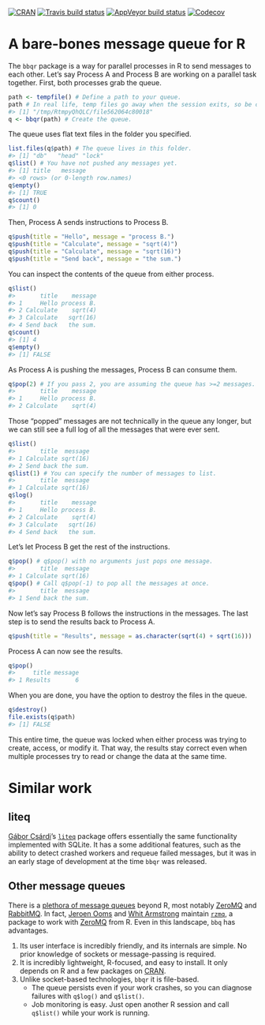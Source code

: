 
<!-- README.md is generated from README.Rmd. Please edit that file -->

[![CRAN](http://www.r-pkg.org/badges/version/bbqr)](http://cran.r-project.org/package=bbqr)
[![Travis build
status](https://travis-ci.org/wlandau/bbqr.svg?branch=master)](https://travis-ci.org/wlandau/bbqr)
[![AppVeyor build
status](https://ci.appveyor.com/api/projects/status/github/wlandau/bbqr?branch=master&svg=true)](https://ci.appveyor.com/project/wlandau/bbqr)
[![Codecov](https://codecov.io/github/wlandau/bbqr/coverage.svg?branch=master)](https://codecov.io/github/wlandau/bbqr?branch=master)

# A bare-bones message queue for R

The `bbqr` package is a way for parallel processes in R to send messages
to each other. Let’s say Process A and Process B are working on a
parallel task together. First, both processes grab the queue.

``` r
path <- tempfile() # Define a path to your queue.
path # In real life, temp files go away when the session exits, so be careful.
#> [1] "/tmp/RtmpyQhQLC/file562064c80018"
q <- bbqr(path) # Create the queue.
```

The queue uses flat text files in the folder you specified.

``` r
list.files(q$path) # The queue lives in this folder.
#> [1] "db"   "head" "lock"
q$list() # You have not pushed any messages yet.
#> [1] title   message
#> <0 rows> (or 0-length row.names)
q$empty()
#> [1] TRUE
q$count()
#> [1] 0
```

Then, Process A sends instructions to Process B.

``` r
q$push(title = "Hello", message = "process B.")
q$push(title = "Calculate", message = "sqrt(4)")
q$push(title = "Calculate", message = "sqrt(16)")
q$push(title = "Send back", message = "the sum.")
```

You can inspect the contents of the queue from either process.

``` r
q$list()
#>       title    message
#> 1     Hello process B.
#> 2 Calculate    sqrt(4)
#> 3 Calculate   sqrt(16)
#> 4 Send back   the sum.
q$count()
#> [1] 4
q$empty()
#> [1] FALSE
```

As Process A is pushing the messages, Process B can consume them.

``` r
q$pop(2) # If you pass 2, you are assuming the queue has >=2 messages.
#>       title    message
#> 1     Hello process B.
#> 2 Calculate    sqrt(4)
```

Those “popped” messages are not technically in the queue any longer, but
we can still see a full log of all the messages that were ever sent.

``` r
q$list()
#>       title  message
#> 1 Calculate sqrt(16)
#> 2 Send back the sum.
q$list(1) # You can specify the number of messages to list.
#>       title  message
#> 1 Calculate sqrt(16)
q$log()
#>       title    message
#> 1     Hello process B.
#> 2 Calculate    sqrt(4)
#> 3 Calculate   sqrt(16)
#> 4 Send back   the sum.
```

Let’s let Process B get the rest of the instructions.

``` r
q$pop() # q$pop() with no arguments just pops one message.
#>       title  message
#> 1 Calculate sqrt(16)
q$pop() # Call q$pop(-1) to pop all the messages at once.
#>       title  message
#> 1 Send back the sum.
```

Now let’s say Process B follows the instructions in the messages. The
last step is to send the results back to Process A.

``` r
q$push(title = "Results", message = as.character(sqrt(4) + sqrt(16)))
```

Process A can now see the results.

``` r
q$pop()
#>     title message
#> 1 Results       6
```

When you are done, you have the option to destroy the files in the
queue.

``` r
q$destroy()
file.exists(q$path)
#> [1] FALSE
```

This entire time, the queue was locked when either process was trying to
create, access, or modify it. That way, the results stay correct even
when multiple processes try to read or change the data at the same time.

# Similar work

## liteq

[Gábor Csárdi](https://github.com/gaborcsardi)’s
[`liteq`](https://github.com/r-lib/liteq) package offers essentially the
same functionality implemented with SQLite. It has a some additional
features, such as the ability to detect crashed workers and requeue
failed messages, but it was in an early stage of development at the time
`bbqr` was released.

## Other message queues

There is a [plethora of message queues](http://queues.io/) beyond R,
most notably [ZeroMQ](http://zeromq.org) and
[RabbitMQ](https://www.rabbitmq.com/). In fact, [Jeroen
Ooms](http://github.com/jeroen) and [Whit
Armstrong](https://github.com/armstrtw) maintain
[`rzmq`](https://github.com/ropensci/rzmq), a package to work with
[ZeroMQ](http://zeromq.org) from R. Even in this landscape, `bbq` has
advantages.

1.  Its user interface is incredibly friendly, and its internals are
    simple. No prior knowledge of sockets or message-passing is
    required.
2.  It is incredibly lightweight, R-focused, and easy to install. It
    only depends on R and a few packages on
    [CRAN](https://cran.r-project.org).
3.  Unlike socket-based technologies, `bbqr` it is file-based.
      - The queue persists even if your work crashes, so you can
        diagnose failures with `q$log()` and `q$list()`.
      - Job monitoring is easy. Just open another R session and call
        `q$list()` while your work is running.
